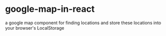 # google-map-in-react
a google map component for finding locations and store these locations into your browser's LocalStorage
